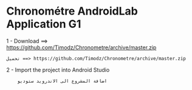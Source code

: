 # Chronométre AndroidLab Application G1

1 - Download ==> https://github.com/Timodz/Chronometre/archive/master.zip

    تحميل ==> https://github.com/Timodz/Chronometre/archive/master.zip

2 - Import the project into Android Studio  

        اضافة المشروع الى الاندرويد ستوديو
        
